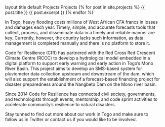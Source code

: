 layout	title
default
Projects
Projects
{% for post in site.projects %}
{{ post.title }} {{ post.excerpt }}
{% endfor %}


In Togo, heavy flooding costs millions of West African CFA francs in losses and damages each year. Timely, simple, and accurate forecasts tools that collect, process, and disseminate data in a timely and reliable manner are key. Currently, however, the country lacks such information, as data management is completed manually and there is no platform to store it. 
 
Code for Resilience (CfR) has partnered with the Red Cross Red Crescent Climate Centre (RCCC) to  develop a hydrological model embedded in a digital platform to support early warning and early action in Togo’s Mono River Basin.
This project aims to develop an SMS-based system for pluviometer data collection upstream and downstream of the dam, which will also support the establishment of a forecast-based financing project for disaster preparedness around the Nangbeto Dam on the Mono river basin. 

Since 2014 Code for Resilience has connected civil society, governments, and technologists through events, mentorship, and code sprint activities to accelerate community’s resilience to natural disasters. 

Stay tunned to find out more about our work in Togo and make sure to follow us in Twitter or contact us if you would like to be involved. 




